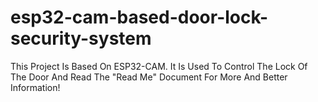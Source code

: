 # esp32-cam-based-door-lock-security-system
This Project Is Based On ESP32-CAM. It Is Used To Control The Lock Of The Door And Read The "Read Me" Document For More And Better Information!

